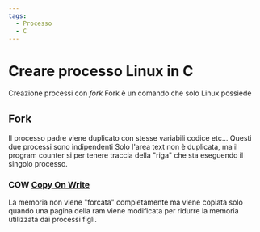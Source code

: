 ```yaml
---
tags:
  - Processo
  - C
---
```

# Creare processo Linux in C
Creazione processi con *fork*
Fork è un comando che solo Linux possiede
## Fork
Il processo padre viene duplicato con stesse variabili codice etc... Questi due processi sono indipendenti
Solo l'area text non è duplicata, ma il program counter si per tenere traccia della "riga" che sta eseguendo il singolo processo.
### COW [Copy On Write](https://it.wikipedia.org/wiki/Copy-on-write)
La memoria non viene "forcata" completamente ma viene copiata solo quando una pagina della ram viene modificata per ridurre la memoria utilizzata dai processi figli.
